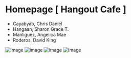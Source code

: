 
# Homepage [ Hangout Cafe ]

- Cayabyab, Chris Daniel
- Hangaan, Sharon Grace T.
- Manliguez, Angelica Mae
- Roderos, David King



![image](https://github.com/user-attachments/assets/0368c883-2671-4d08-819c-43025ebaee77)
![image](https://github.com/user-attachments/assets/f3391fff-5a61-4913-b393-57f05dd41c9f)
![image](https://github.com/user-attachments/assets/84cdef62-0085-4d72-a2c9-55ae2041172d)
![image](https://github.com/user-attachments/assets/cc6fca05-a8ed-4aa8-af3f-19a8d73738e9)

